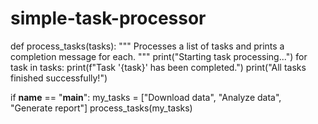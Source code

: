 # simple-task-processor
def process_tasks(tasks):
    """
    Processes a list of tasks and prints a completion message for each.
    """
    print("Starting task processing...")
    for task in tasks:
        print(f"Task '{task}' has been completed.")
    print("All tasks finished successfully!")

if __name__ == "__main__":
    my_tasks = ["Download data", "Analyze data", "Generate report"]
    process_tasks(my_tasks)
